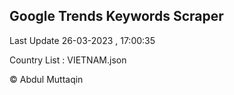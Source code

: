 

## Google Trends Keywords Scraper 
 
Last Update 26-03-2023 , 17:00:35

Country List :
VIETNAM.json



© Abdul Muttaqin 
